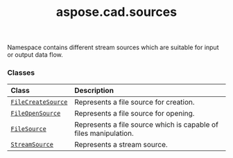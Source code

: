 ﻿---
title: aspose.cad.sources
second_title: Aspose.CAD for Python via .NET API References
description: 
type: docs
weight: 10
url: /python-net/aspose.cad.sources/
is_root: false
---

Namespace contains different stream sources which are suitable for input or output data flow.

### Classes
| Class | Description |
| :- | :- |
| [`FileCreateSource`](/cad/python-net/aspose.cad.sources/filecreatesource) | Represents a file source for creation. |
| [`FileOpenSource`](/cad/python-net/aspose.cad.sources/fileopensource) | Represents a file source for opening. |
| [`FileSource`](/cad/python-net/aspose.cad.sources/filesource) | Represents a file source which is capable of files manipulation. |
| [`StreamSource`](/cad/python-net/aspose.cad.sources/streamsource) | Represents a stream source. |


